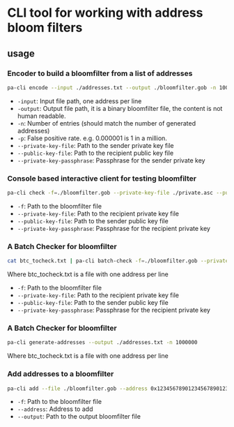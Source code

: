 # CLI tool for working with address bloom filters

## usage

### Encoder to build a bloomfilter from a list of addresses
```bash
pa-cli encode --input ./addresses.txt --output ./bloomfilter.gob -n 1000000 -p 0.000001 --private-key-file ./private.asc --public-key-file ./public.asc --private-key-passphrase "123456"
```

- `-input`: Input file path, one address per line
- `-output`: Output file path, it is a binary bloomfilter file, the content is not human readable.
- `-n`: Number of entries (should match the number of generated addresses)
- `-p`: False positive rate. e.g. 0.000001 is 1 in a million.
- `--private-key-file`: Path to the sender private key file
- `--public-key-file`: Path to the recipient public key file
- `--private-key-passphrase`: Passphrase for the sender private key

### Console based interactive client for testing bloomfilter

```bash
pa-cli check -f=./bloomfilter.gob --private-key-file ./private.asc --public-key-file ./public.asc --private-key-passphrase "123456"
```

- `-f`: Path to the bloomfilter file
- `--private-key-file`: Path to the recipient private key file
- `--public-key-file`: Path to the sender public key file
- `--private-key-passphrase`: Passphrase for the recipient private key

### A Batch Checker for bloomfilter

```bash
cat btc_tocheck.txt | pa-cli batch-check -f=./bloomfilter.gob --private-key-file ./private.asc --public-key-file ./public.asc --private-key-passphrase "123456" > /tmp/missing.txt
```

Where btc_tocheck.txt is a file with one address per line

- `-f`: Path to the bloomfilter file
- `--private-key-file`: Path to the recipient private key file
- `--public-key-file`: Path to the sender public key file
- `--private-key-passphrase`: Passphrase for the recipient private key

### A Batch Checker for bloomfilter

```bash
pa-cli generate-addresses --output ./addresses.txt -n 1000000
```

Where btc_tocheck.txt is a file with one address per line

### Add addresses to a bloomfilter

```bash
pa-cli add --file ./bloomfilter.gob --address 0x1234567890123456789012345678901234567890 --output ./bloomfilter.gob
```

- `-f`: Path to the bloomfilter file
- `--address`: Address to add
- `--output`: Path to the output bloomfilter file
